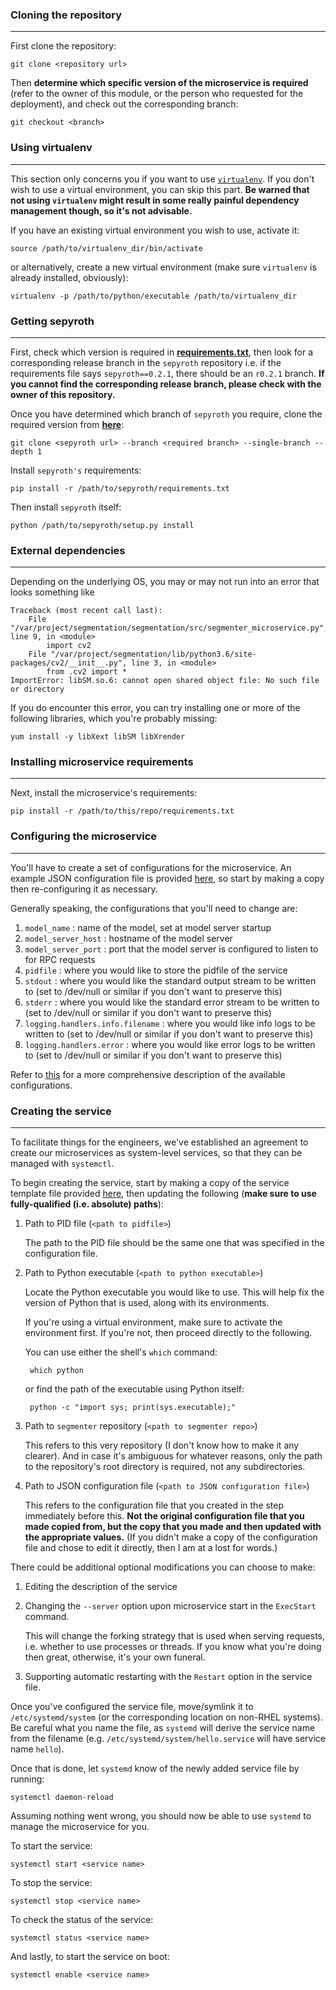 ### Cloning the repository
---
First clone the repository:

    git clone <repository url>

Then **determine which specific version of the microservice is required** (refer to the owner of this module, or the person who requested for the deployment), and check out the corresponding branch:

    git checkout <branch>


### Using virtualenv
---
This section only concerns you if you want to use [`virtualenv`](https://virtualenv.pypa.io/en/latest/). If you don't wish to use a virtual environment, you can skip this part. **Be warned that not using `virtualenv` might result in some really painful dependency management though, so it's not advisable.**

If you have an existing virtual environment you wish to use, activate it:
    
    source /path/to/virtualenv_dir/bin/activate

or alternatively, create a new virtual environment (make sure `virtualenv` is already installed, obviously):

    virtualenv -p /path/to/python/executable /path/to/virtualenv_dir


### Getting sepyroth
---
First, check which version is required in [**requirements.txt**](requirements.txt), then look for a corresponding release branch in the `sepyroth` repository i.e. if the requirements file says `sepyroth==0.2.1`, there should be an `r0.2.1` branch. **If you cannot find the corresponding release branch, please check with the owner of this repository.**

Once you have determined which branch of `sepyroth` you require, clone the required version from [**here**](https://bitbucket.org/123rf-data/sepyroth):

    git clone <sepyroth url> --branch <required branch> --single-branch --depth 1

Install `sepyroth's` requirements:

    pip install -r /path/to/sepyroth/requirements.txt

Then install `sepyroth` itself:

    python /path/to/sepyroth/setup.py install


### External dependencies
---
Depending on the underlying OS, you may or may not run into an error that looks something like

    Traceback (most recent call last):
        File "/var/project/segmentation/segmentation/src/segmenter_microservice.py", line 9, in <module>
            import cv2
        File "/var/project/segmentation/lib/python3.6/site-packages/cv2/__init__.py", line 3, in <module>
            from .cv2 import *
    ImportError: libSM.so.6: cannot open shared object file: No such file or directory

If you do encounter this error, you can try installing one or more of the following libraries, which you're probably missing:

    yum install -y libXext libSM libXrender


### Installing microservice requirements
---
Next, install the microservice's requirements:

    pip install -r /path/to/this/repo/requirements.txt


### Configuring the microservice
---
You'll have to create a set of configurations for the microservice. An example JSON configuration file is provided [here](src/configs/segmenter.json.example), so start by making a copy then re-configuring it as necessary.

Generally speaking, the configurations that you'll need to change are:

1. `model_name` : name of the model, set at model server startup
2. `model_server_host` : hostname of the model server
3. `model_server_port` : port that the model server is configured to listen to for RPC requests
4. `pidfile` : where you would like to store the pidfile of the service
5. `stdout` : where you would like the standard output stream to be written to (set to /dev/null or similar if you don't want to preserve this)
6. `stderr` : where you would like the standard error stream to be written to (set to /dev/null or similar if you don't want to preserve this)
7. `logging.handlers.info.filename` : where you would like info logs to be written to (set to /dev/null or similar if you don't want to preserve this)
8. `logging.handlers.error` : where you would like error logs to be written to (set to /dev/null or similar if you don't want to preserve this)

Refer to [this](src/configs/segmenter.json.desc) for a more comprehensive description of the available configurations.


### Creating the service
---
To facilitate things for the engineers, we've established an agreement to create our microservices as system-level services, so that they can be managed with `systemctl`.

To begin creating the service, start by making a copy of the service template file provided [here](src/configs/segmenter.service.example), then updating the following (**make sure to use fully-qualified (i.e. absolute) paths**):

1. Path to PID file (`<path to pidfile>`)

    The path to the PID file should be the same one that was specified in the configuration file.

2. Path to Python executable (`<path to python executable>`)

    Locate the Python executable you would like to use. This will help fix the version of Python that is used, along with its environments.
    
    If you're using a virtual environment, make sure to activate the environment first. If you're not, then proceed directly to the following.

    You can use either the shell's `which` command:

        which python

    or find the path of the executable using Python itself:

        python -c "import sys; print(sys.executable);"


3. Path to `segmenter` repository (`<path to segmenter repo>`)

    This refers to this very repository (I don't know how to make it any clearer). And in case it's ambiguous for whatever reasons, only the path to the repository's root directory is required, not any subdirectories.

4. Path to JSON configuration file (`<path to JSON configuration file>`)

    This refers to the configuration file that you created in the step immediately before this. **Not the original configuration file that you made copied from, but the copy that you made and then updated with the appropriate values.** (If you didn't make a copy of the configuration file and chose to edit it directly, then I am at a lost for words.)

There could be additional optional modifications you can choose to make:

1. Editing the description of the service
2. Changing the `--server` option upon microservice start in the `ExecStart` command.

    This will change the forking strategy that is used when serving requests, i.e. whether to use processes or threads. If you know what you're doing then great, otherwise, it's your own funeral.

3. Supporting automatic restarting with the `Restart` option in the service file.

Once you've configured the service file, move/symlink it to `/etc/systemd/system` (or the corresponding location on non-RHEL systems). Be careful what you name the file, as `systemd` will derive the service name from the filename (e.g. `/etc/systemd/system/hello.service` will have service name `hello`).

Once that is done, let `systemd` know of the newly added service file by running:

    systemctl daemon-reload

Assuming nothing went wrong, you should now be able to use `systemd` to manage the microservice for you.

To start the service:

    systemctl start <service name>

To stop the service:

    systemctl stop <service name>

To check the status of the service:

    systemctl status <service name>

And lastly, to start the service on boot:

    systemctl enable <service name>

